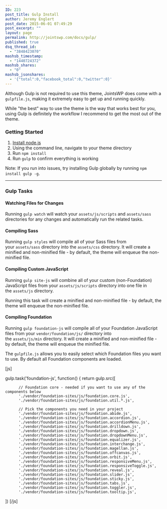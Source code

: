 ```yaml
---
ID: 223
post_title: Gulp Install
author: Jeremy Englert
post_date: 2015-06-01 07:49:29
post_excerpt: ""
layout: page
permalink: http://jointswp.com/docs/gulp/
published: true
dsq_thread_id:
  - "3848423070"
mashsb_timestamp:
  - "1440724372"
mashsb_shares:
  - "0"
mashsb_jsonshares:
  - '{"total":0,"facebook_total":0,"twitter":0}'
---
```

Although Gulp is not required to use this theme, JointsWP does come with a <code>gulpfile.js</code>, making it extremely easy to get up and running quickly.

While "the best" way to use the theme is the way that works best for you, using Gulp is definitely the workflow I recommend to get the most out of the theme.
<h3>Getting Started</h3>
<ol>
	<li><a href="https://nodejs.org/" target="_blank">Install node.js</a></li>
	<li>Using the command line, navigate to your theme directory</li>
	<li>Run <code>npm install</code></li>
	<li>Run <code>gulp</code> to confirm everything is working</li>
</ol>
Note: If you run into issues, try installing Gulp globally by running <code>npm install gulp -g</code>.

<hr />

<h3>Gulp Tasks</h3>
<h4>Watching Files for Changes</h4>
Running <code>gulp watch</code> will watch your <code>assets/js/scripts</code> and <code>assets/sass</code> directories for any changes and automatically run the related tasks.
<h4>Compiling Sass</h4>
Running <code>gulp styles</code> will compile all of your Sass files from your <code>assets/sass</code> directory into the <code>assets/css</code> directory. It will create a minified and non-minified file - by default, the theme will enqueue the non-minified file.
<h4>Compiling Custom JavaScript</h4>
Running <code>gulp site-js</code> will combine all of your custom (non-Foundation) JavaScript files from your <code>assets/js/scripts</code> directory into one file in the <code>assets/js</code> directory.

Running this task will create a minified and non-minified file - by default, the theme will enqueue the non-minified file.
<h4>Compiling Foundation</h4>
Running <code>gulp foundation-js</code> will compile all of your Foundation JavaScript files from your <code>vendor/foundation/js/</code> directory into the <code>assets/js/min</code> directory. It will create a minified and non-minified file - by default, the theme will enqueue the minified file.

The <code>gulpfile.js</code> allows you to easily select which Foundation files you want to use. By default all Foundation components are loaded.

[js]

gulp.task('foundation-js', function() {
  return gulp.src([	
  		  
  		  // Foundation core - needed if you want to use any of the components below
          './vendor/foundation-sites/js/foundation.core.js',
          './vendor/foundation-sites/js/foundation.util.*.js',
          
          // Pick the components you need in your project
          './vendor/foundation-sites/js/foundation.abide.js',
          './vendor/foundation-sites/js/foundation.accordion.js',
          './vendor/foundation-sites/js/foundation.accordionMenu.js',
          './vendor/foundation-sites/js/foundation.drilldown.js',
          './vendor/foundation-sites/js/foundation.dropdown.js',
          './vendor/foundation-sites/js/foundation.dropdownMenu.js',
          './vendor/foundation-sites/js/foundation.equalizer.js',
          './vendor/foundation-sites/js/foundation.interchange.js',
          './vendor/foundation-sites/js/foundation.magellan.js',
          './vendor/foundation-sites/js/foundation.offcanvas.js',
          './vendor/foundation-sites/js/foundation.orbit.js',
          './vendor/foundation-sites/js/foundation.responsiveMenu.js',
          './vendor/foundation-sites/js/foundation.responsiveToggle.js',
          './vendor/foundation-sites/js/foundation.reveal.js',
          './vendor/foundation-sites/js/foundation.slider.js',
          './vendor/foundation-sites/js/foundation.sticky.js',
          './vendor/foundation-sites/js/foundation.tabs.js',
          './vendor/foundation-sites/js/foundation.toggler.js',
          './vendor/foundation-sites/js/foundation.tooltip.js',
  ])
[/js]